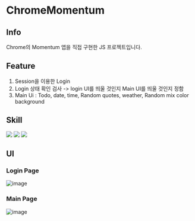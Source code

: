 # ChromeMomentum

## Info
Chrome의 Momentum 앱을 직접 구현한 JS 프로젝트입니다.

## Feature
1. Session을 이용한 Login
2. Login 상태 확인 검사 -> login UI를 띄울 것인지 Main UI를 띄울 것인지 정함
3. Main Ui : Todo, date, time, Random quotes, weather, Random mix color background

## Skill
<div>
<img src="https://img.shields.io/badge/HTML5-E34F26?style=flat-square&logo=HTML5&logoColor=white" /> 
<img src="https://img.shields.io/badge/CSS3-1572B6?style=flat-square&logo=CSS3&logoColor=white" /> 
<img src="https://img.shields.io/badge/JavaScript-F7DF1E?style=flat-square&logo=JavaScript&logoColor=white" />
</div>

## UI
### Login Page
![image](https://user-images.githubusercontent.com/82142527/179341752-11e1610a-e0bb-4ecc-bfc9-e96e34e9375d.png)

### Main Page
![image](https://user-images.githubusercontent.com/82142527/179341864-733cc87f-cd6b-44b6-8f34-43eaa00eb323.png)
